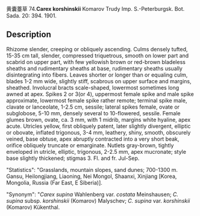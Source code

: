 黄囊薹草
74.**Carex korshinskii** Komarov Trudy Imp. S.-Peterburgsk. Bot. Sada. 20: 394. 1901.

## Description
Rhizome slender, creeping or obliquely ascending. Culms densely tufted, 15-35 cm tall, slender, compressed triquetrous, smooth on lower part and scabrid on upper part, with few yellowish brown or red-brown bladeless sheaths and rudimentary sheaths at base, rudimentary sheaths usually disintegrating into fibers. Leaves shorter or longer than or equaling culm, blades 1-2 mm wide, slightly stiff, scabrous on upper surface and margins, sheathed. Involucral bracts scale-shaped, lowermost sometimes long awned at apex. Spikes 2 or 3(or 4), uppermost female spike and male spike approximate, lowermost female spike rather remote; terminal spike male, clavate or lanceolate, 1-2.5 cm, sessile; lateral spikes female, ovate or subglobose, 5-10 mm, densely several to 10-flowered, sessile. Female glumes brown, ovate, ca. 3 mm, with 1 midrib, margins white hyaline, apex acute. Utricles yellow, first obliquely patent, later slightly divergent, elliptic or obovate, inflated trigonous, 3-4 mm, leathery, shiny, smooth, obscurely veined, base obtuse, apex abruptly contracted into a very short beak, orifice obliquely truncate or emarginate. Nutlets gray-brown, tightly enveloped in utricle, elliptic, trigonous, 2-2.5 mm, apex mucronate; style base slightly thickened; stigmas 3. Fl. and fr. Jul-Sep.

  "Statistics": "Grasslands, mountain slopes, sand dunes; 700-1300 m. Gansu, Heilongjiang, Liaoning, Nei Mongol, Shaanxi, Xinjiang [Korea, Mongolia, Russia (Far East, E Siberia)].

  "Synonym": "*Carex supina* Wahlenberg var. *costata* Meinshausen; *C. supina* subsp. *korshinskii* (Komarov) Malyschev; *C. supina* var. *korshinskii* (Komarov) Kükenthal.

